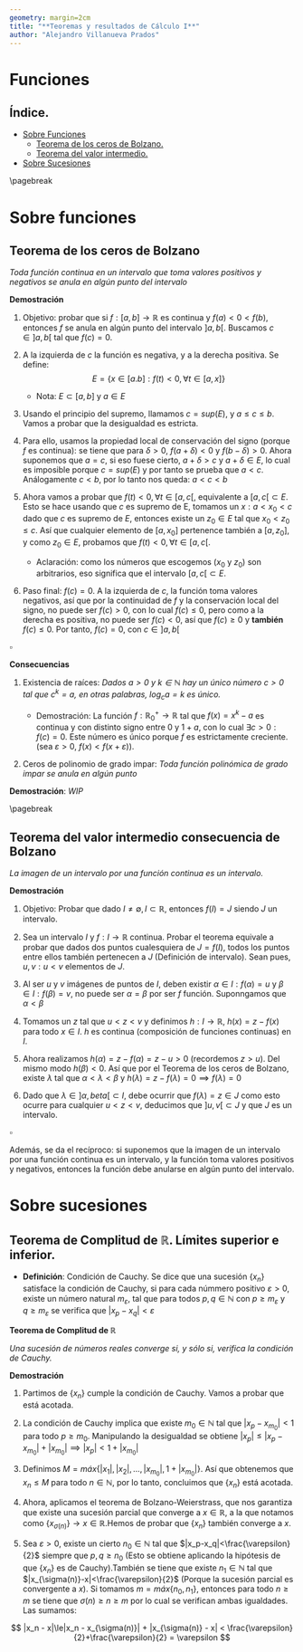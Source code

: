 ```yaml
---
geometry: margin=2cm
title: "**Teoremas y resultados de Cálculo I**"
author: "Alejandro Villanueva Prados"
---
```


# Funciones 

## Índice.
* [Sobre Funciones](#sobre-funciones)
	* [Teorema de los ceros de Bolzano.](#teorema-de-los-ceros-de-bolzano)
	* [Teorema del valor intermedio.](#teorema-del-valor-intermedio-consecuencia-de-bolzano)	
* [Sobre Sucesiones](#sobre-sucesiones)

\pagebreak

# Sobre funciones

## Teorema de los ceros de Bolzano

_Toda función continua en un intervalo que toma valores positivos y negativos se anula en algún punto del intervalo_

**Demostración**

1. Objetivo: probar que si $f: [a,b] \to \mathbb{R}$ es continua y $f(a) < 0 < f(b)$, entonces $f$
se anula en algún punto del intervalo $]a,b[$. Buscamos $c\in]a,b[$ tal que $f(c)=0$.

2. A la izquierda de $c$ la función es negativa, y a la derecha positiva. Se define: 
$$
E=\{x\in[a.b]: f(t) < 0, \forall t\in[a,x]\}
$$
	- Nota: $E\subset[a,b]$ y $a\in E$

3. Usando el principio del supremo, llamamos $c = sup(E)$, y $a \le c \le b$. Vamos a probar que la desigualdad es estricta.

4. Para ello, usamos la propiedad local de conservación del signo (porque $f$ es continua): se tiene que para $\delta > 0$, $f(a + \delta) < 0$ y $f(b - \delta) > 0$. Ahora suponemos que $a=c$, si eso fuese cierto, $a + \delta > c$ y $a + \delta \in E$, lo cual es imposible porque $c=sup(E)$ y por tanto se prueba que $a < c$. Análogamente $c < b$, por lo tanto nos queda: $a < c < b$

5. Ahora vamos a probar que $f(t) < 0, \forall t \in [a, c[$, equivalente a $[a,c[ \subset E$. Esto se hace usando que $c$ es supremo de E, tomamos un $x: a < x_0 < c$ dado que $c$ es supremo de $E$, entonces existe un $z_0\in E$ tal que $x_0 < z_0 \le c$. Así que cualquier elemento de $[a, x_0]$ pertenence también a $[a,z_0]$, y como $z_0\in E$, probamos que $f(t) < 0, \forall t \in [a,c[$.
	- Aclaración: como los números que escogemos ($x_0$ y $z_0$) son arbitrarios, eso significa que el intervalo $[a,c[ \subset E$.

6. Paso final: $f(c)=0$. A la izquierda de $c$, la función toma valores negativos, así que por la continuidad de $f$ y la conservación local del signo, no puede ser $f(c) > 0$, con lo cual $f(c) \le 0$, pero como a la derecha es positiva, no puede ser $f(c) < 0$, así que $f(c) \ge 0$ y **también** $f(c) \le 0$. Por tanto, $f(c) = 0$, con $c\in]a,b[$

$\square$

**Consecuencias**

1. Existencia de raíces: _Dados $a>0$ y $k\in\mathbb{N}$ hay un único número $c>0$ tal que $c^k=a$, en otras palabras, $\log_c a = k$ es único._

	* Demostración: La función $f:\mathbb{R}^{+}_0 \to \mathbb{R}$ tal que $f(x) = x^k - a$ es continua y con distinto signo entre $0$ y $1+a$, con lo cual $\exists c > 0: f(c)=0$. Este número es único porque $f$ es estrictamente creciente. (sea $\varepsilon > 0$, $f(x) < f(x+\varepsilon)$).

2. Ceros de polinomio de grado impar: _Toda función polinómica de grado impar se anula en algún punto_

**Demostración**: _WIP_

\pagebreak

## Teorema del valor intermedio consecuencia de Bolzano

_La imagen de un intervalo por una función continua es un intervalo._

**Demostración**

1. Objetivo: Probar que dado $I \ne \emptyset, I \subset \mathbb{R}$, entonces $f(I) = J$ siendo $J$ un intervalo.

2. Sea un intervalo $I$ y $f: I \to \mathbb{R}$ continua. Probar el teorema equivale a probar que dados dos puntos cualesquiera de $J = f(I)$, todos los puntos entre ellos también pertenecen a $J$ (Definición de intervalo). Sean pues, $u, v: u < v$ elementos de $J$.

3. Al ser $u$ y $v$ imágenes de puntos de $I$, deben existir $\alpha \in I: f(\alpha)=u$ y $\beta \in I : f(\beta)=v$, no puede ser $\alpha = \beta$ por ser $f$ función. Suponngamos que $\alpha <\beta$

4. Tomamos un $z$ tal que $u < z < v$ y definimos $h: I \to \mathbb{R}$, $h(x) = z - f(x)$ para todo $x \in I$. $h$ es continua (composición de funciones continuas) en $I$.

5. Ahora realizamos $h(\alpha)=z-f(\alpha)=z-u > 0$ (recordemos $z > u$). Del mismo modo $h(\beta) < 0$. Así que por el Teorema de los ceros de Bolzano, existe $\lambda$ tal que $\alpha < \lambda < \beta$ y $h(\lambda) = z - f(\lambda) = 0 \implies f(\lambda) = 0$

6. Dado que $\lambda \in ]\alpha,beta[ \subset I$, debe ocurrir que $f(\lambda) = z \in J$ como esto ocurre para cualquier $u < z < v$, deducimos que $]u,v[ \subset J$ y que $J$ es un intervalo.

$\square$

Además, se da el recíproco: si suponemos que la imagen de un intervalo por una función continua es un intervalo, y la función toma valores positivos y negativos, entonces la función debe anularse en algún punto del intervalo.

# Sobre sucesiones

## Teorema de Complitud de $\mathbb{R}$. Límites superior e inferior.

* **Definición**: Condición de Cauchy.
	Se dice que una sucesión $\{x_n\}$ satisface la condición de Cauchy, si para cada númmero positivo $\varepsilon>0$, existe un número natural $m_\varepsilon$, tal que para todos $p,q\in \mathbb{N}$ con $p\ge m_\varepsilon$ y $q\ge m_\varepsilon$ se verifica que  $|x_p - x_q| < \varepsilon$

**Teorema de Complitud de $\mathbb{R}$**

*Una sucesión de números reales converge si, y sólo si, verifica la condición de Cauchy.*

**Demostración**

1. Partimos de $\{x_n\}$ cumple la condición de Cauchy. Vamos a probar que está acotada.

2. La condición de Cauchy implica que existe $m_0 \in \mathbb{N}$ tal que $|x_p-x_{m_0}|<1$ para todo $p\ge m_0$. Manipulando la desigualdad se obtiene $|x_p|\le|x_p-x_{m_0}|+|x_{m_0}| \implies |x_p|<1+|x_{m_0}|$

3. Definimos $M=máx\{|x_1|,|x_2|,\dots,|x_{m_0}|,1+|x_{m_0}|\}$. Así que obtenemos que $x_n\le M$ para todo $n\in\mathbb{N}$, por lo tanto, concluimos que $\{x_n\}$ está acotada.

4. Ahora, aplicamos el teorema de Bolzano-Weierstrass, que nos garantiza que existe una sucesión parcial que converge a $x\in\mathbb{R}$, a la que notamos como $\{x_{\sigma(n)}\}\to x \in \mathbb{R}$.Hemos de probar que $\{x_n\}$ también converge a $x$.

5. Sea $\varepsilon > 0$, existe un cierto $n_0\in\mathbb{N}$ tal que $|x_p-x_q|<\frac{\varepsilon}{2}$ siempre que $p,q\ge n_0$ (Esto se obtiene aplicando la hipótesis de que $\{x_n\}$ es de Cauchy).También se tiene que existe $n_1\in\mathbb{N}$ tal que $|x_{\sigma(n)}-x|<\frac{\varepsilon}{2}$ (Porque la sucesión parcial es convergente a $x$). Si tomamos $m=máx\{n_0,n_1\}$, entonces para todo $n\ge m$ se tiene que $\sigma(n)\ge n \ge m$ por lo cual se verifican ambas igualdades. Las sumamos:

$$
|x_n - x|\le|x_n - x_{\sigma(n)}| + |x_{\sigma(n)} - x| < \frac{\varepsilon}{2}+\frac{\varepsilon}{2} = \varepsilon
$$
